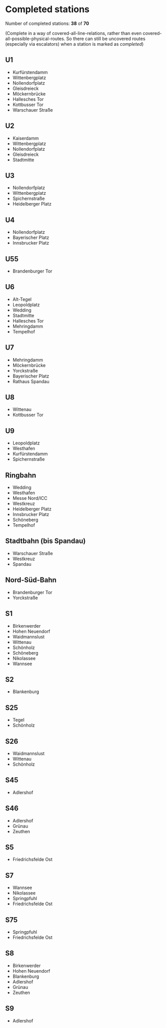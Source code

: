 # Completed stations

Number of completed stations: **38** of **70**

(Complete in a way of covered-all-line-relations, rather than even covered-all-possible-physical-routes. So there can still be uncovered routes (especially via escalators) when a station is marked as *completed*)

## U1

- Kurfürstendamm
- Wittenbergplatz
- Nollendorfplatz
- Gleisdreieck
- Möckernbrücke
- Hallesches Tor
- Kottbusser Tor
- Warschauer Straße

## U2

- Kaiserdamm
- Wittenbergplatz
- Nollendorfplatz
- Gleisdreieck
- Stadtmitte

## U3

- Nollendorfplatz
- Wittenbergplatz
- Spichernstraße
- Heidelberger Platz

## U4

- Nollendorfplatz
- Bayerischer Platz
- Innsbrucker Platz

## U55

- Brandenburger Tor

## U6

- Alt-Tegel
- Leopoldplatz
- Wedding
- Stadtmitte
- Hallesches Tor
- Mehringdamm
- Tempelhof

## U7

- Mehringdamm
- Möckernbrücke
- Yorckstraße
- Bayerischer Platz
- Rathaus Spandau

## U8

- Wittenau
- Kottbusser Tor

## U9

- Leopoldplatz
- Westhafen
- Kurfürstendamm
- Spichernstraße

## Ringbahn

- Wedding
- Westhafen
- Messe Nord/ICC
- Westkreuz
- Heidelberger Platz
- Innsbrucker Platz
- Schöneberg
- Tempelhof

## Stadtbahn (bis Spandau)

- Warschauer Straße
- Westkreuz
- Spandau

## Nord-Süd-Bahn

- Brandenburger Tor
- Yorckstraße

## S1

- Birkenwerder
- Hohen Neuendorf
- Waidmannslust
- Wittenau
- Schönholz
- Schöneberg
- Nikolassee
- Wannsee

## S2

- Blankenburg

## S25

- Tegel
- Schönholz

## S26

- Waidmannslust
- Wittenau
- Schönholz

## S45

- Adlershof

## S46

- Adlershof
- Grünau
- Zeuthen

## S5

- Friedrichsfelde Ost

## S7

- Wannsee
- Nikolassee
- Springpfuhl
- Friedrichsfelde Ost

## S75

- Springpfuhl
- Friedrichsfelde Ost

## S8

- Birkenwerder
- Hohen Neuendorf
- Blankenburg
- Adlershof
- Grünau
- Zeuthen

## S9

- Adlershof
